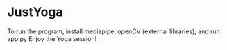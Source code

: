 # JustYoga
To run the program, install mediapipe, openCV (external libraries), and run app.py
Enjoy the Yoga session!
